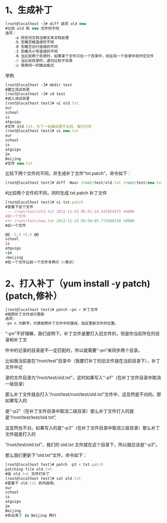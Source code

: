 # 1、生成补丁



```javascript
[root@localhost ~]# diff 选项 old new
#比较 old 和 new 文件的不同
选项：
    -a 将任何文档当做文本文档处理
    -b 忽略空格造成的不同
    -B 忽略空白行造成的不同
    -I 忽略大小写造成的不同
    -N 当比较两个目录时，如果某个文件只在一个目录中，则在另一个目录中视作空文件
    -r 当比较目录时，递归比较子目录
    -u 使用同一的输出格式
```

举例


```javascript
[root@localhost ~]# mkdir test
#建立测试目录
[root@localhost ~]# cd test
#进入测试目录
[root@localhost test]# vi old.txt
our
school
is
atguigu
#文件 old.txt，为了一会输出便于比较，每行分开
[root@localhost test]# vi new.txt
our
school
is
atguigu
in
Beijing
#文件 new.txt
```

比较下两个文件的不同，并生成补丁文件“txt.patch”，命令如下：


```javascript
[root@localhost test]# diff -Naur /root/test/old.txt /root/test/new.txt > txt.patch
```

#比较两个文件的不同，同时生成 txt.patch 补丁文件


```javascript
[root@localhost test]# vi txt.patch
#查看下这个文件
--- /root/test/old.txt 2012-11-23 05:51:14.347954373 +0800
#前一个文件
+++ /root/test/new.txt 2012-11-23 05:50:05.772988210 +0800
#后一个文件

@@ -2,3 +2,5 @@
school
is
atguigu
+in
+beijing
#后一个文件比前一个文件多两行（+表示）
```

# 2、打入补丁（yum install -y patch)(patch,修补）

```javascript
[root@localhost test]# patch –pn < 补丁文件
#按照补丁文件进行更新
选项：
-pn n 为数字。代表按照补丁文件中的路径，指定更新文件的位置。
```

“-pn”不好理解，我们说明下。补丁文件是要打入旧文件的，但是你当前所在的目录和补丁文


件中的记录的目录是不一定匹配的，所以就需要“-pn”来同步两个目录。


比如我当前是在“/root/test”目录中（我要打补丁的旧文件就在当前目录下），补丁文件中记


录的文件目录为“/root/test/old.txt”，这时如果写入“-p1”（在补丁文件目录中取消一级目录）


那么补丁文件就会打入“/root/test/root/test/old.txt”文件中，这显然是不对的。那如果写入的


是“-p2”（在补丁文件目录中取消二级目录）那么补丁文件打入的就是“/root/test/test/old.txt”,


这显然也不对。如果写入的是“-p3”（在补丁文件目录中取消三级目录）那么补丁文件就是打入的


“/root/test/old.txt”，我们的 old.txt 文件就在这个目录下，所以就应该是“-p3”。


那么我们更新下“old.txt”文件，命令如下：


```javascript
[root@localhost test]# patch -p3 < txt.patch
patching file old.txt
#给 old.txt 文件打补丁
[root@localhost test]# cat old.txt
#查看下 old.txt 的内容吧。
our
school
is
atguigu
in
Beijing
#多出来了 in Beijing 两行
```
















